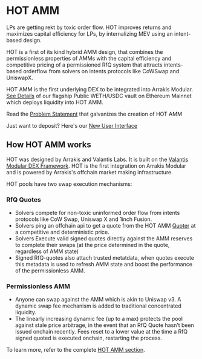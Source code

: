 # HOT AMM

LPs are getting rekt by toxic order flow. HOT improves returns and maximizes capital efficiency for LPs, by internalizing MEV using an intent-based design.

HOT is a first of its kind hybrid AMM design, that combines the permissionless properties of AMMs with the capital efficiency and competitive pricing of a permissioned RfQ system that attracts intents-based orderflow from solvers on intents protocols like CoWSwap and UniswapX.

HOT AMM is the first underlying DEX to be integrated into Arrakis Modular. [See Details](../../arrakisModular/publicVaults.md) of our flagship Public WETH/USDC vault on Ethereum Mainnet which deploys liquidity into HOT AMM.

Read the [Problem Statement](../../modules/hotAmm/problemStatement.md) that galvanizes the creation of HOT AMM

Just want to deposit? Here's our [New User Interface]()

## How HOT AMM works

HOT was designed by Arrakis and Valantis Labs. It is built on the [Valantis Modular DEX Framework](https://docs.valantis.xyz/). HOT is the first integration on Arrakis Modular and is powered by Arrakis's offchain market making infrastructure.

HOT pools have two swap execution mechanisms:

### RfQ Quotes

- Solvers compete for non-toxic uninformed order flow from intents protocols like CoW Swap, Uniswap X and 1inch Fusion.
- Solvers ping an offchain api to get a quote from the HOT AMM [Quoter]() at a competitive and deterministic price.
- Solvers Execute valid signed quotes directly against the AMM reserves to complete their swaps (at the price determined in the quote, regardless of AMM state)
- Signed RfQ-quotes also attach trusted metatdata, when quotes execute this metadata is used to refresh AMM state and boost the performance of the permissionless AMM.

### Permissionless AMM

- Anyone can swap against the AMM which is akin to Uniswap v3. A dynamic swap fee mechanism is added to traditional concentrated liquidity.
- The linearly increasing dynamic fee (up to a max) protects the pool against stale price arbitrage, in the event that an RfQ Quote hasn’t been issued onchain recently. Fees reset to a lower value at the time a RfQ signed quoted is executed onchain, restarting the process.

To learn more, refer to the complete [HOT AMM section](../../modules/hotAmm/overview.md).
